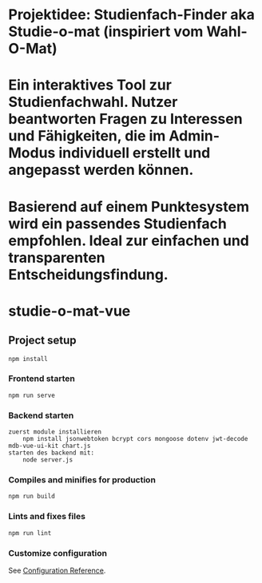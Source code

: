 # Projektidee: Studienfach-Finder aka Studie-o-mat (inspiriert vom Wahl-O-Mat)
# Ein interaktives Tool zur Studienfachwahl. Nutzer beantworten Fragen zu Interessen und Fähigkeiten, die im Admin-Modus individuell erstellt und angepasst werden können.
# Basierend auf einem Punktesystem wird ein passendes Studienfach empfohlen. Ideal zur einfachen und transparenten Entscheidungsfindung.

# studie-o-mat-vue
## Project setup
```
npm install
```

### Frontend starten
```
npm run serve
```

### Backend starten
```
zuerst module installieren
    npm install jsonwebtoken bcrypt cors mongoose dotenv jwt-decode mdb-vue-ui-kit chart.js
starten des backend mit:
    node server.js
```

### Compiles and minifies for production
```
npm run build
```

### Lints and fixes files
```
npm run lint
```

### Customize configuration
See [Configuration Reference](https://cli.vuejs.org/config/).
